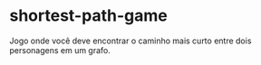 # shortest-path-game
Jogo onde você deve encontrar o caminho mais curto entre dois personagens em um grafo.
